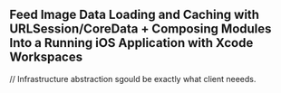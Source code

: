 ## Feed Image Data Loading and Caching with URLSession/CoreData + Composing Modules Into a Running iOS Application with Xcode Workspaces

// Infrastructure abstraction sgould be exactly what client neeeds.
